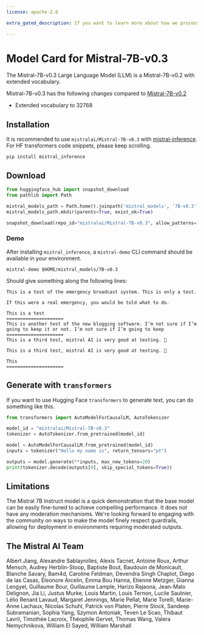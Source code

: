 ```yaml
---
license: apache-2.0

extra_gated_description: If you want to learn more about how we process your personal data, please read our <a href="https://mistral.ai/fr/terms/">Privacy Policy</a>.

---
```


# Model Card for Mistral-7B-v0.3

The Mistral-7B-v0.3 Large Language Model (LLM) is a Mistral-7B-v0.2 with extended vocabulary.

Mistral-7B-v0.3 has the following changes compared to [Mistral-7B-v0.2](https://huggingface.co/mistralai/Mistral-7B-v0.2/edit/main/README.md)
- Extended vocabulary to 32768

## Installation

It is recommended to use `mistralai/Mistral-7B-v0.3` with [mistral-inference](https://github.com/mistralai/mistral-inference). For HF transformers code snippets, please keep scrolling.

```
pip install mistral_inference
```

## Download

```py
from huggingface_hub import snapshot_download
from pathlib import Path

mistral_models_path = Path.home().joinpath('mistral_models', '7B-v0.3')
mistral_models_path.mkdir(parents=True, exist_ok=True)

snapshot_download(repo_id="mistralai/Mistral-7B-v0.3", allow_patterns=["params.json", "consolidated.safetensors", "tokenizer.model.v3"], local_dir=mistral_models_path)
```

### Demo

After installing `mistral_inference`, a `mistral-demo` CLI command should be available in your environment.

```
mistral-demo $HOME/mistral_models/7B-v0.3
```

Should give something along the following lines:

```
This is a test of the emergency broadcast system. This is only a test.

If this were a real emergency, you would be told what to do.

This is a test
=====================
This is another test of the new blogging software. I’m not sure if I’m going to keep it or not. I’m not sure if I’m going to keep
=====================
This is a third test, mistral AI is very good at testing. 🙂

This is a third test, mistral AI is very good at testing. 🙂

This
=====================
```

## Generate with `transformers`

If you want to use Hugging Face `transformers` to generate text, you can do something like this.

```py
from transformers import AutoModelForCausalLM, AutoTokenizer

model_id = "mistralai/Mistral-7B-v0.3"
tokenizer = AutoTokenizer.from_pretrained(model_id)

model = AutoModelForCausalLM.from_pretrained(model_id)
inputs = tokenizer("Hello my name is", return_tensors="pt")

outputs = model.generate(**inputs, max_new_tokens=20)
print(tokenizer.decode(outputs[0], skip_special_tokens=True))
```

## Limitations

The Mistral 7B Instruct model is a quick demonstration that the base model can be easily fine-tuned to achieve compelling performance. 
It does not have any moderation mechanisms. We're looking forward to engaging with the community on ways to
make the model finely respect guardrails, allowing for deployment in environments requiring moderated outputs.

## The Mistral AI Team

Albert Jiang, Alexandre Sablayrolles, Alexis Tacnet, Antoine Roux, Arthur Mensch, Audrey Herblin-Stoop, Baptiste Bout, Baudouin de Monicault, Blanche Savary, Bam4d, Caroline Feldman, Devendra Singh Chaplot, Diego de las Casas, Eleonore Arcelin, Emma Bou Hanna, Etienne Metzger, Gianna Lengyel, Guillaume Bour, Guillaume Lample, Harizo Rajaona, Jean-Malo Delignon, Jia Li, Justus Murke, Louis Martin, Louis Ternon, Lucile Saulnier, Lélio Renard Lavaud, Margaret Jennings, Marie Pellat, Marie Torelli, Marie-Anne Lachaux, Nicolas Schuhl, Patrick von Platen, Pierre Stock, Sandeep Subramanian, Sophia Yang, Szymon Antoniak, Teven Le Scao, Thibaut Lavril, Timothée Lacroix, Théophile Gervet, Thomas Wang, Valera Nemychnikova, William El Sayed, William Marshall